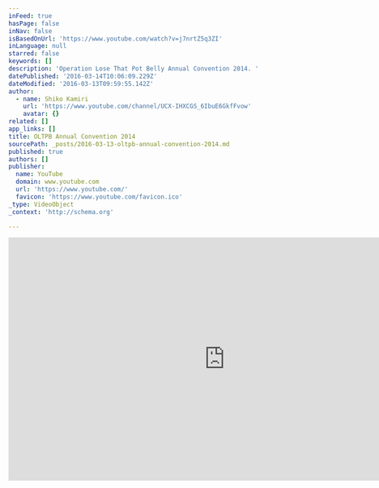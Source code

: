 ```yaml
---
inFeed: true
hasPage: false
inNav: false
isBasedOnUrl: 'https://www.youtube.com/watch?v=j7nrtZ5q3ZI'
inLanguage: null
starred: false
keywords: []
description: 'Operation Lose That Pot Belly Annual Convention 2014. '
datePublished: '2016-03-14T10:06:09.229Z'
dateModified: '2016-03-13T09:59:55.142Z'
author:
  - name: Shiko Kamiri
    url: 'https://www.youtube.com/channel/UCX-IHXCGS_6IbuE6GkfFvow'
    avatar: {}
related: []
app_links: []
title: OLTPB Annual Convention 2014
sourcePath: _posts/2016-03-13-oltpb-annual-convention-2014.md
published: true
authors: []
publisher:
  name: YouTube
  domain: www.youtube.com
  url: 'https://www.youtube.com/'
  favicon: 'https://www.youtube.com/favicon.ico'
_type: VideoObject
_context: 'http://schema.org'

---
```

<iframe src="https://cdn.embedly.com/widgets/media.html?src=https%3A%2F%2Fwww.youtube.com%2Fembed%2Fj7nrtZ5q3ZI%3Ffeature%3Doembed&amp;url=https%3A%2F%2Fwww.youtube.com%2Fwatch%3Fv%3Dj7nrtZ5q3ZI&amp;image=https%3A%2F%2Fi.ytimg.com%2Fvi%2Fj7nrtZ5q3ZI%2Fhqdefault.jpg&amp;key=b7d04c9b404c499eba89ee7072e1c4f7&amp;type=text%2Fhtml&amp;schema=youtube" width="854" height="480" scrolling="no" frameborder="0" allowfullscreen="allowfullscreen" style=""></iframe>